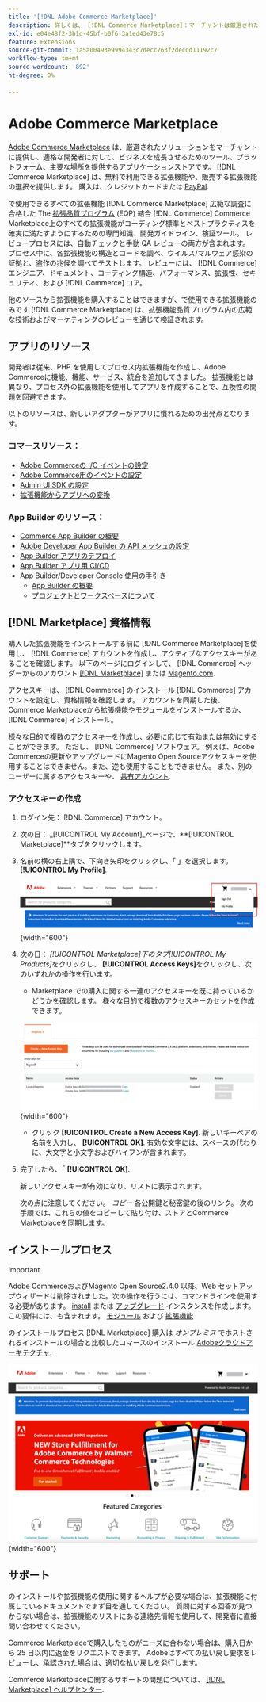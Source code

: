 ```yaml
---
title: '[!DNL Adobe Commerce Marketplace]'
description: 詳しくは、 [!DNL Commerce Marketplace]：マーチャントは厳選されたソリューションを提供し、適格な開発者に対して、成功するビジネスを構築するためのツール、プラットフォーム、主要な場所を提供します。
exl-id: e04e48f2-3b1d-45bf-b0f6-3a1ed43e78c5
feature: Extensions
source-git-commit: 1a5a00493e9994343c7decc763f2decdd11192c7
workflow-type: tm+mt
source-wordcount: '892'
ht-degree: 0%

---
```


# Adobe Commerce Marketplace

[Adobe Commerce Marketplace][1] は、厳選されたソリューションをマーチャントに提供し、適格な開発者に対して、ビジネスを成長させるためのツール、プラットフォーム、主要な場所を提供するアプリケーションストアです。 [!DNL Commerce Marketplace] は、無料で利用できる拡張機能や、販売する拡張機能の選択を提供します。 購入は、クレジットカードまたは [PayPal][2].

で使用できるすべての拡張機能 [!DNL Commerce Marketplace] 広範な調査に合格した The [拡張品質プログラム][3] (EQP) 結合 [!DNL Commerce] Commerce Marketplace上のすべての拡張機能がコーディング標準とベストプラクティスを確実に満たすようにするための専門知識、開発ガイドライン、検証ツール。 レビュープロセスには、自動チェックと手動 QA レビューの両方が含まれます。 プロセス中に、各拡張機能の構造とコードを調べ、ウイルス/マルウェア感染の証拠と、盗作の兆候を調べてテストします。 レビューには、 [!DNL Commerce] エンジニア、ドキュメント、コーディング構造、パフォーマンス、拡張性、セキュリティ、および [!DNL Commerce] コア。

他のソースから拡張機能を購入することはできますが、で使用できる拡張機能のみです [!DNL Commerce Marketplace] は、拡張機能品質プログラム内の広範な技術およびマーケティングのレビューを通じて検証されます。

## アプリのリソース

開発者は従来、PHP を使用してプロセス内拡張機能を作成し、Adobe Commerceに機能、機能、サービス、統合を追加してきました。 拡張機能とは異なり、プロセス外の拡張機能を使用してアプリを作成することで、互換性の問題を回避できます。

以下のリソースは、新しいアダプターがアプリに慣れるための出発点となります。

### コマースリソース：

- [Adobe Commerceの I/O イベントの設定](https://developer.adobe.com/commerce/extensibility/events/)
- [Adobe Commerce用のイベントの設定](https://developer.adobe.com/commerce/extensibility/events/configure-commerce/)
- [Admin UI SDK の設定](https://developer.adobe.com/commerce/extensibility/admin-ui-sdk/)
- [拡張機能からアプリへの変換](https://developer.adobe.com/commerce/extensibility/app-development/#how-do-i-port-an-extension-into-an-app)

### App Builder のリソース：

- [Commerce App Builder の概要](https://developer.adobe.com/commerce/extensibility/app-development/)
- [Adobe Developer App Builder の API メッシュの設定](https://developer.adobe.com/graphql-mesh-gateway/gateway/getting-started/)
- [App Builder アプリのデプロイ](https://developer.adobe.com/app-builder/docs/guides/deployment/)
- [App Builder アプリ用 CI/CD](https://developer.adobe.com/app-builder/docs/guides/deployment/ci_cd_for_firefly_apps/)
- App Builder/Developer Console 使用の手引き
   - [App Builder の概要](https://developer.adobe.com/app-builder/docs/getting_started/)
   - [プロジェクトとワークスペースについて](https://developer.adobe.com/app-builder/docs/resources/videos/exploring/projects-and-workspaces/)

## [!DNL Marketplace] 資格情報

購入した拡張機能をインストールする前に [!DNL Commerce Marketplace]を使用し、 [!DNL Commerce] アカウントを作成し、アクティブなアクセスキーがあることを確認します。 以下のページにログインして、 [!DNL Commerce] ヘッダーからのアカウント [[!DNL Marketplace]][1] または [Magento.com][6].

アクセスキーは、 [!DNL Commerce] のインストール [!DNL Commerce] アカウントを設定し、資格情報を確認します。 アカウントを同期した後、Commerce Marketplaceから拡張機能やモジュールをインストールするか、 [!DNL Commerce] インストール。

様々な目的で複数のアクセスキーを作成し、必要に応じて有効または無効にすることができます。 ただし、 [!DNL Commerce] ソフトウェア。 例えば、Adobe Commerceの更新やアップグレードにMagento Open Sourceアクセスキーを使用することはできません。また、逆も使用することもできません。 また、別のユーザーに属するアクセスキーや、 [共有アカウント](commerce-account-share.md).

### アクセスキーの作成

1. ログイン先： [!DNL Commerce] アカウント。

1. 次の日： _[!UICONTROL My Account]_ページで、**[!UICONTROL Marketplace]**タブをクリックします。

1. 名前の横の右上隅で、下向き矢印をクリックし、「 」を選択します。 **[!UICONTROL My Profile]**.

   ![お使いの [!DNL Marketplace] profile](./assets/marketplace-profile.png){width="600"}

1. 次の日： _[!UICONTROL Marketplace]_下のタブ_[!UICONTROL My Products]_&#x200B;をクリックし、 **[!UICONTROL Access Keys]**&#x200B;をクリックし、次のいずれかの操作を行います。

   - Marketplace での購入に関する一連のアクセスキーを既に持っているかどうかを確認します。 様々な目的で複数のアクセスキーのセットを作成できます。

   ![アクセスキー](./assets/access-keys.png){width="600"}

   - クリック **[!UICONTROL Create a New Access Key]**. 新しいキーペアの名前を入力し、 **[!UICONTROL OK]**. 有効な文字には、スペースの代わりに、大文字と小文字およびハイフンが含まれます。

1. 完了したら、「 **[!UICONTROL OK]**.

   新しいアクセスキーが有効になり、リストに表示されます。

   次の点に注意してください。 _コピー_ 各公開鍵と秘密鍵の後のリンク。 次の手順では、これらの値をコピーして貼り付け、ストアとCommerce Marketplaceを同期します。

## インストールプロセス

>[!IMPORTANT]
>
>Adobe CommerceおよびMagento Open Source2.4.0 以降、Web セットアップウィザードは削除されました。次の操作を行うには、コマンドラインを使用する必要があります。 [install](https://experienceleague.adobe.com/docs/commerce-operations/installation-guide/advanced.html) または [アップグレード](https://experienceleague.adobe.com/docs/commerce-operations/upgrade-guide/implementation/perform-upgrade.html) インスタンスを作成します。 この要件には、も含まれます。 [モジュール](https://experienceleague.adobe.com/docs/commerce-operations/upgrade-guide/modules/upgrade.html) および [拡張機能](https://experienceleague.adobe.com/docs/commerce-operations/installation-guide/tutorials/extensions.html).

のインストールプロセス [!DNL Marketplace] 購入は _オンプレミス_ でホストされるインストールの場合と比較したコマースのインストール [Adobeクラウドアーキテクチャ][4].

![Commerce Marketplace](./assets/marketplace.png){width="600"}

## サポート

のインストールや拡張機能の使用に関するヘルプが必要な場合は、拡張機能に付属しているドキュメントでまず目を通してください。 質問に対する回答が見つからない場合は、拡張機能のリストにある連絡先情報を使用して、開発者に直接問い合わせてください。

Commerce Marketplaceで購入したものがニーズに合わない場合は、購入日から 25 日以内に返金をリクエストできます。 Adobeはすべての払い戻し要求をレビューし、承認された場合は、適切な払い戻しを発行します。

Commerce Marketplaceに関するサポートの問題については、 [[!DNL Marketplace] ヘルプセンター][5].

[1]: https://marketplace.magento.com/
[2]: https://www.paypal.com/us/home
[3]: https://developer.adobe.com/commerce/marketplace/guides/sellers/extension-quality-program/
[4]: https://www.adobe.com/commerce/magento/enterprise.html
[5]: https://marketplacesupport.magento.com/hc/en-us
[6]: https://business.adobe.com/products/magento/magento-commerce.html
